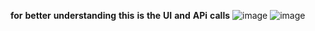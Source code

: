 **for** **better** **understanding** **this** **is** **the** **UI** **and** **APi** **calls** 
![image](https://github.com/user-attachments/assets/e5b33523-0552-4a1c-9905-af408724261b)
![image](https://github.com/user-attachments/assets/6b41e5a1-c7fa-40f6-b004-3ca6b159a44e)
